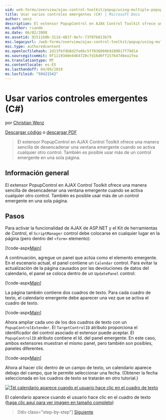 ```yaml
---
uid: web-forms/overview/ajax-control-toolkit/popup/using-multiple-popup-controls-cs
title: Usar varios controles emergentes (C#) | Microsoft Docs
author: wenz
description: El extensor PopupControl en AJAX Control Toolkit ofrece una manera sencilla de desencadenar una ventana emergente cuando se activa cualquier otro control. También es posible usar m...
ms.author: riande
ms.date: 06/02/2008
ms.assetid: 91511b0b-311d-481f-9e7c-73f07b813b79
msc.legacyurl: /web-forms/overview/ajax-control-toolkit/popup/using-multiple-popup-controls-cs
msc.type: authoredcontent
ms.openlocfilehash: 2d13fbfdb8d2fe66c5ff036060b9289017f79d14
ms.sourcegitcommit: 0f1119340e4464720cfd16d0ff15764746ea1fea
ms.translationtype: MT
ms.contentlocale: es-ES
ms.lasthandoff: 04/09/2019
ms.locfileid: "59421542"
---
```

# <a name="using-multiple-popup-controls-c"></a>Usar varios controles emergentes (C#)

por [Christian Wenz](https://github.com/wenz)

[Descargar código](http://download.microsoft.com/download/9/3/f/93f8daea-bebd-4821-833b-95205389c7d0/PopupControl1.cs.zip) o [descargar PDF](http://download.microsoft.com/download/2/d/c/2dc10e34-6983-41d4-9c08-f78f5387d32b/popupcontrol1CS.pdf)

> El extensor PopupControl en AJAX Control Toolkit ofrece una manera sencilla de desencadenar una ventana emergente cuando se activa cualquier otro control. También es posible usar más de un control emergente en una sola página.


## <a name="overview"></a>Información general

El extensor PopupControl en AJAX Control Toolkit ofrece una manera sencilla de desencadenar una ventana emergente cuando se activa cualquier otro control. También es posible usar más de un control emergente en una sola página.

## <a name="steps"></a>Pasos

Para activar la funcionalidad de AJAX de ASP.NET y el Kit de herramientas de Control, el `ScriptManager` control debe colocarse en cualquier lugar en la página (pero dentro del `<form>` elemento):

[!code-aspx[Main](using-multiple-popup-controls-cs/samples/sample1.aspx)]

A continuación, agregue un panel que actúa como el elemento emergente. En el escenario actual, el panel contiene un `Calendar` control. Para evitar la actualización de la página causados por las devoluciones de datos del calendario, el panel se coloca dentro de un `UpdatePanel` control:

[!code-aspx[Main](using-multiple-popup-controls-cs/samples/sample2.aspx)]

La página también contiene dos cuadros de texto. Para cada cuadro de texto, el calendario emergente debe aparecer una vez que se activa el cuadro de texto.

[!code-aspx[Main](using-multiple-popup-controls-cs/samples/sample3.aspx)]

Ahora ampliar cada uno de los dos cuadros de texto con un `PopupControlExtender`. El `TargetControlID` atributo proporciona el identificador del control asociado el extensor puede aceptar. El `PopupControlID` atributo contiene el Id. del panel emergente. En este caso, ambos extensores muestran el mismo panel, pero también son posibles, paneles diferentes.

[!code-aspx[Main](using-multiple-popup-controls-cs/samples/sample4.aspx)]

Ahora al hacer clic dentro de un campo de texto, un calendario aparece debajo del campo, que le permite seleccionar una fecha. (Obtener la fecha seleccionada en los cuadros de texto se tratarán en otro tutorial.)


[![Tél calendario aparece cuando el usuario hace clic en el cuadro de texto](using-multiple-popup-controls-cs/_static/image2.png)](using-multiple-popup-controls-cs/_static/image1.png)

El calendario aparece cuando el usuario hace clic en el cuadro de texto ([haga clic aquí para ver imagen en tamaño completo](using-multiple-popup-controls-cs/_static/image3.png))

> [!div class="step-by-step"]
> [Siguiente](handling-postbacks-from-a-popup-control-with-an-updatepanel-cs.md)
